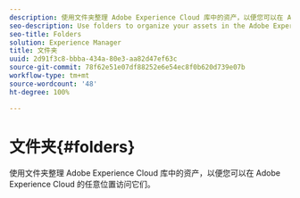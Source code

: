 ```yaml
---
description: 使用文件夹整理 Adobe Experience Cloud 库中的资产，以便您可以在 Adobe Experience Cloud 的任意位置访问它们。
seo-description: Use folders to organize your assets in the Adobe Experience Cloud Library so you can access them from anywhere in Adobe Experience Cloud.
seo-title: Folders
solution: Experience Manager
title: 文件夹
uuid: 2d91f3c8-bbba-434a-80e3-aa82d47ef63c
source-git-commit: 78f62e51e07df88252e6e54ec8f0b620d739e07b
workflow-type: tm+mt
source-wordcount: '48'
ht-degree: 100%

---
```



# 文件夹{#folders}

使用文件夹整理 Adobe Experience Cloud 库中的资产，以便您可以在 Adobe Experience Cloud 的任意位置访问它们。


